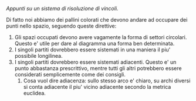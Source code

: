 *Appunti su un sistema di risoluzione di vincoli.*

Di fatto noi abbiamo dei pallini colorati che devono andare ad
occupare dei punti nello spazio, seguendo queste direttive:

1) Gli spazi occupati devono avere vagamente la forma di settori
   circolari. Questo e' utile per dare al diagramma una forma ben
   determinata.
2) I singoli partiti dovrebbero essere sistemati in una maniera il
   piu' possibile longilinea. 
3) I singoli partiti dovrebbero essere sistemati adiacenti. Questo e'
   un punto abbastanza prescrittivo, mentre tutti gli altri potrebbero
   essere considerati semplicemente come dei consigli.
   1) Cosa vuol dire adiacenza: sullo stesso arco e' chiaro, su archi
      diversi si conta adiacente il piu' vicino adiacente secondo la
      metrica euclidea.
